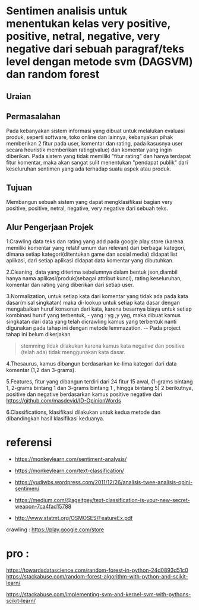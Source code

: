 # Sentimen analisis untuk menentukan kelas very positive, positive, netral, negative, very negative dari sebuah paragraf/teks level dengan metode svm (DAGSVM) dan random forest

## Uraian

## Permasalahan

Pada kebanyakan sistem informasi yang dibuat untuk melalukan evaluasi produk, seperti software, toko online dan lainnya, kebanyakan pihak memberikan 2 fitur pada user, komentar dan rating, pada kasusnya user secara heuristik memberikan rating(value) dan komentar yang ingin diberikan. Pada sistem yang tidak memiliki "fitur rating" dan hanya terdapat fitur komentar, maka akan sangat sulit menentukan "pendapat publik" dari keseluruhan sentimen yang ada terhadap suatu aspek atau produk.

## Tujuan

Membangun sebuah sistem yang dapat mengklasifikasi bagian very positive, positive, netral, negative, very negative dari sebuah teks.

## Alur Pengerjaan Projek

1.Crawling data teks dan rating yang add pada google play store (karena memiliki komentar yang relatif umum dan relevan) dari berbagai kategori, dimana setiap kategori(ditentukan game dan sosial media) didapat list aplikasi, dari setiap aplikasi didapat data komentar yang dibutuhkan.

2.Cleaning, data yang diterima sebelumnya dalam bentuk json,diambil hanya nama aplikasi/produk(sebagai attribut kunci), rating keseluruhan, komentar dan rating yang diberikan dari setiap user.

3.Normalization, untuk setiap kata dari komentar yang tidak ada pada kata dasar(misal singkatan) maka di-lookup untuk setiap kata dasar dengan mengabaikan huruf konsonan dari kata, karena besarnya biaya untuk setiap kombinasi huruf yang terbentuk, - yang : yg ,y yag, maka dibuat kamus singkatan dari data yang telah dicrawling kamus yang terbentuk nanti digunakan pada tahap ini dengan metode lemmazation. -- Pada project tahap ini belum dikerjakan
> stemming tidak dilakukan karena kamus kata negative dan positive (telah ada) tidak menggunakan kata dasar.

4.Thesaurus, kamus dibangun berdasarkan ke-lima kategori dari data komentar (1,2 dan 3-grams).

5.Features, fitur yang dibangun terdiri dari 24 fitur
    15 awal, (1-grams bintang 1, 2-grams bintang 1 dan 3-grams bintang 1 , hingga bintang 5)
    2 berikutnya, positive dan negative berdasarkan kamus positive negative dari https://github.com/masdevid/ID-OpinionWords


6.Classifications, klasifikasi dilakukan untuk kedua metode dan dibandingkan hasil klasifikasi keduanya.

# referensi

 - https://monkeylearn.com/sentiment-analysis/
 - https://monkeylearn.com/text-classification/
 - https://yudiwbs.wordpress.com/2011/12/26/analisis-twee-analisis-opini-sentimen/
 - https://medium.com/@ageitgey/text-classification-is-your-new-secret-weapon-7ca4fad15788

 - http://www.statmt.org/OSMOSES/FeatureEx.pdf

 crawling : https://play.google.com/store


# pro : 
https://towardsdatascience.com/random-forest-in-python-24d0893d51c0
https://stackabuse.com/random-forest-algorithm-with-python-and-scikit-learn/

https://stackabuse.com/implementing-svm-and-kernel-svm-with-pythons-scikit-learn/
